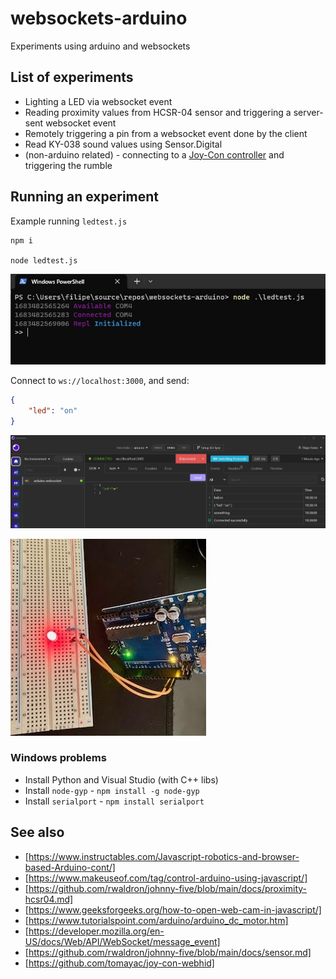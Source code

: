 # websockets-arduino

Experiments using arduino and websockets

## List of experiments

- Lighting a LED via websocket event
- Reading proximity values from HCSR-04 sensor and triggering a server-sent websocket event
- Remotely triggering a pin from a websocket event done by the client
- Read KY-038 sound values using Sensor.Digital
- (non-arduino related) - connecting to a [Joy-Con controller](https://en.wikipedia.org/wiki/Joy-Con) and triggering the rumble

## Running an experiment

Example running `ledtest.js`

```shell
npm i

node ledtest.js
```

![example screenshot](example.jpg)

Connect to `ws://localhost:3000`, and send:

```json
{
    "led": "on"
}
```

![insomnia example websocket connection](insomnia-led.jpg)

![example of led on, arduino](led-arduino.jpg)

### Windows problems

- Install Python and Visual Studio (with C++ libs)
- Install `node-gyp` - `npm install -g node-gyp`
- Install `serialport` - `npm install serialport`

## See also

- [https://www.instructables.com/Javascript-robotics-and-browser-based-Arduino-cont/]
- [https://www.makeuseof.com/tag/control-arduino-using-javascript/]
- [https://github.com/rwaldron/johnny-five/blob/main/docs/proximity-hcsr04.md]
- [https://www.geeksforgeeks.org/how-to-open-web-cam-in-javascript/]
- [https://www.tutorialspoint.com/arduino/arduino_dc_motor.htm]
- [https://developer.mozilla.org/en-US/docs/Web/API/WebSocket/message_event]
- [https://github.com/rwaldron/johnny-five/blob/main/docs/sensor.md]
- [https://github.com/tomayac/joy-con-webhid]
